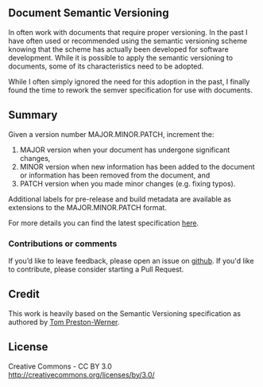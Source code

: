 ## Document Semantic Versioning

In often work with documents that require proper versioning. In the past I have often used or recommended using the semantic versioning scheme knowing that the scheme has actually been developed for software development. While it is possible to apply the semantic versioning to documents, some of its characteristics need to be adopted. 

While I often simply ignored the need for this adoption in the past, I finally found the time to rework the semver specification for use with documents. 

Summary
-------

Given a version number MAJOR.MINOR.PATCH, increment the:

1. MAJOR version when your document has undergone significant changes,
1. MINOR version when new information has been added to the document or information has been removed from the document, and
1. PATCH version when you made minor changes (e.g. fixing typos).

Additional labels for pre-release and build metadata are available as extensions
to the MAJOR.MINOR.PATCH format.

For more details you can find the latest specification [here](https://github.com/nils-tekampe/semverdoc/blob/master/semverdoc.md).

### Contributions or comments
If you’d like to leave feedback, please open an issue on [github](https://github.com/nils-tekampe/semverdoc/issues).
If you'd like to contribute, please consider starting a Pull Request. 

Credit
-------
This work is heavily based on the Semantic Versioning specification as authored by [Tom
Preston-Werner](http://tom.preston-werner.com).

License
-------
Creative Commons - CC BY 3.0
http://creativecommons.org/licenses/by/3.0/
